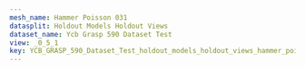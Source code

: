 ```yaml
---
mesh_name: Hammer Poisson 031
datasplit: Holdout Models Holdout Views
dataset_name: Ycb Grasp 590 Dataset Test
view: _0_5_1
key: YCB_GRASP_590_Dataset_Test_holdout_models_holdout_views_hammer_poisson_031__0_5_1
---
```

